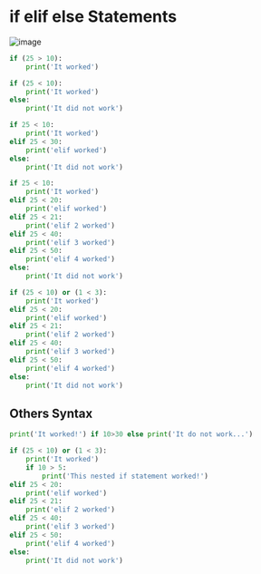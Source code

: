 # if elif else Statements

![image](https://github.com/user-attachments/assets/4b1a53ae-b164-421a-aa7e-4eecd332227c)


```python
if (25 > 10):
    print('It worked')
```

```python
if (25 < 10):
    print('It worked')
else:
    print('It did not work')
```

```python
if 25 < 10:
    print('It worked')
elif 25 < 30:
    print('elif worked')
else:
    print('It did not work')
```

```python
if 25 < 10:
    print('It worked')
elif 25 < 20:
    print('elif worked')
elif 25 < 21:
    print('elif 2 worked')
elif 25 < 40:
    print('elif 3 worked')
elif 25 < 50:
    print('elif 4 worked')
else:
    print('It did not work')
```

```python
if (25 < 10) or (1 < 3):
    print('It worked')
elif 25 < 20:
    print('elif worked')
elif 25 < 21:
    print('elif 2 worked')
elif 25 < 40:
    print('elif 3 worked')
elif 25 < 50:
    print('elif 4 worked')
else:
    print('It did not work')
```

## Others Syntax

```python
print('It worked!') if 10>30 else print('It do not work...')
```

```python
if (25 < 10) or (1 < 3):
    print('It worked')
    if 10 > 5:
        print('This nested if statement worked!')
elif 25 < 20:
    print('elif worked')
elif 25 < 21:
    print('elif 2 worked')
elif 25 < 40:
    print('elif 3 worked')
elif 25 < 50:
    print('elif 4 worked')
else:
    print('It did not work')
```
